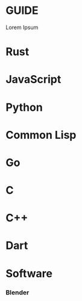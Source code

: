 # GUIDE
Lorem Ipsum

# Rust

# JavaScript

# Python 

# Common Lisp

# Go

# C

# C++

# Dart

# Software

### Blender
